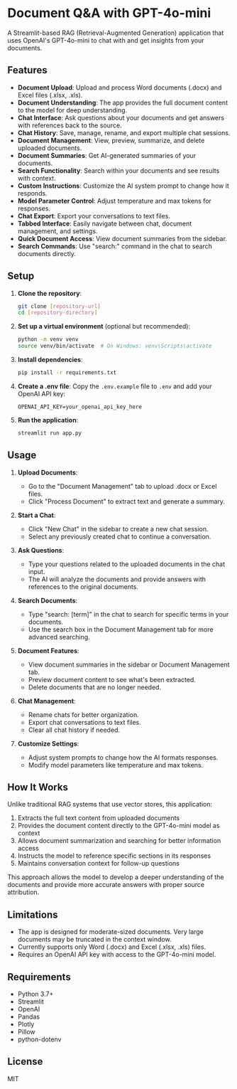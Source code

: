 # Document Q&A with GPT-4o-mini

A Streamlit-based RAG (Retrieval-Augmented Generation) application that uses OpenAI's GPT-4o-mini to chat with and get insights from your documents.

## Features

- **Document Upload**: Upload and process Word documents (.docx) and Excel files (.xlsx, .xls).
- **Document Understanding**: The app provides the full document content to the model for deep understanding.
- **Chat Interface**: Ask questions about your documents and get answers with references back to the source.
- **Chat History**: Save, manage, rename, and export multiple chat sessions.
- **Document Management**: View, preview, summarize, and delete uploaded documents.
- **Document Summaries**: Get AI-generated summaries of your documents.
- **Search Functionality**: Search within your documents and see results with context.
- **Custom Instructions**: Customize the AI system prompt to change how it responds.
- **Model Parameter Control**: Adjust temperature and max tokens for responses.
- **Chat Export**: Export your conversations to text files.
- **Tabbed Interface**: Easily navigate between chat, document management, and settings.
- **Quick Document Access**: View document summaries from the sidebar.
- **Search Commands**: Use "search:" command in the chat to search documents directly.

## Setup

1. **Clone the repository**:
   ```bash
   git clone [repository-url]
   cd [repository-directory]
   ```

2. **Set up a virtual environment** (optional but recommended):
   ```bash
   python -m venv venv
   source venv/bin/activate  # On Windows: venv\Scripts\activate
   ```

3. **Install dependencies**:
   ```bash
   pip install -r requirements.txt
   ```

4. **Create a .env file**:
   Copy the `.env.example` file to `.env` and add your OpenAI API key:
   ```
   OPENAI_API_KEY=your_openai_api_key_here
   ```

5. **Run the application**:
   ```bash
   streamlit run app.py
   ```

## Usage

1. **Upload Documents**:
   - Go to the "Document Management" tab to upload .docx or Excel files.
   - Click "Process Document" to extract text and generate a summary.

2. **Start a Chat**:
   - Click "New Chat" in the sidebar to create a new chat session.
   - Select any previously created chat to continue a conversation.

3. **Ask Questions**:
   - Type your questions related to the uploaded documents in the chat input.
   - The AI will analyze the documents and provide answers with references to the original documents.

4. **Search Documents**:
   - Type "search: [term]" in the chat to search for specific terms in your documents.
   - Use the search box in the Document Management tab for more advanced searching.

5. **Document Features**:
   - View document summaries in the sidebar or Document Management tab.
   - Preview document content to see what's been extracted.
   - Delete documents that are no longer needed.

6. **Chat Management**:
   - Rename chats for better organization.
   - Export chat conversations to text files.
   - Clear all chat history if needed.

7. **Customize Settings**:
   - Adjust system prompts to change how the AI formats responses.
   - Modify model parameters like temperature and max tokens.

## How It Works

Unlike traditional RAG systems that use vector stores, this application:

1. Extracts the full text content from uploaded documents
2. Provides the document content directly to the GPT-4o-mini model as context
3. Allows document summarization and searching for better information access
4. Instructs the model to reference specific sections in its responses
5. Maintains conversation context for follow-up questions

This approach allows the model to develop a deeper understanding of the documents and provide more accurate answers with proper source attribution.

## Limitations

- The app is designed for moderate-sized documents. Very large documents may be truncated in the context window.
- Currently supports only Word (.docx) and Excel (.xlsx, .xls) files.
- Requires an OpenAI API key with access to the GPT-4o-mini model.

## Requirements

- Python 3.7+
- Streamlit
- OpenAI
- Pandas
- Plotly
- Pillow
- python-dotenv

## License

MIT 
